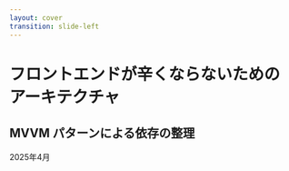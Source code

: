 ```yaml
---
layout: cover
transition: slide-left
---
```

# フロントエンドが辛くならないためのアーキテクチャ

## MVVM パターンによる依存の整理

2025年4月